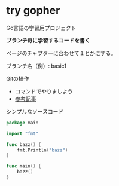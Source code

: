 # try gopher
Go言語の学習用プロジェクト

**ブランチ毎に学習するコードを書く**

ページのチャプターに合わせて１とかにする。

ブランチ名（例）: basic1

Gitの操作
- コマンドでやりましよう
- [参考記事](https://zenn.dev/zmb/articles/054ba4189244a5)


シンプルなソースコード
```go
package main

import "fmt"

func bazz() {
	fmt.Println("bazz")
}

func main() {
	bazz()
}

```